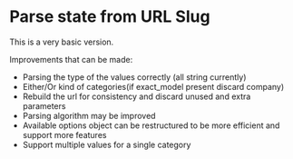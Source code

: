 # Parse state from URL Slug

This is a very basic version.

Improvements that can be made:

- Parsing the type of the values correctly (all string currently)
- Either/Or kind of categories(if exact_model present discard company)
- Rebuild the url for consistency and discard unused and extra parameters
- Parsing algorithm may be improved
- Available options object can be restructured to be more efficient and support more features
- Support multiple values for a single category

